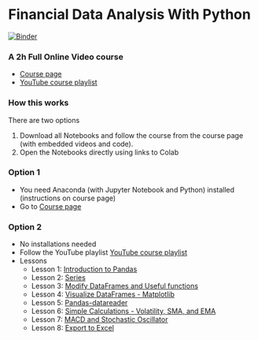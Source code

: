 # Financial Data Analysis With Python
[![Binder](https://mybinder.org/badge_logo.svg)](https://mybinder.org/v2/gh/GangminLi/Basics-Financial-Risk-Management/HEAD)
### A 2h Full Online Video course
- [Course page](https://www.learnpythonwithrune.org/start-python-with-pandas-for-financial-analysis/)
- [YouTube course playlist](https://youtube.com/playlist?list=PLvMRWNpDTNwQF6t_Tq7aVX0AI6H1avSpv)

### How this works
There are two options
1. Download all Notebooks and follow the course from the course page (with embedded videos and code).
2. Open the Notebooks directly using links to Colab


### Option 1
- You need Anaconda (with Jupyter Notebook and Python) installed (instructions on course page)
- Go to [Course page](https://www.learnpythonwithrune.org/start-python-with-pandas-for-financial-analysis/)

### Option 2
- No installations needed
- Follow the YouTube playlist [YouTube course playlist](https://youtube.com/playlist?list=PLvMRWNpDTNwQF6t_Tq7aVX0AI6H1avSpv)
- Lessons
  - Lesson 1: [Introduction to Pandas](https://colab.research.google.com/github/LearnPythonWithRune/FinancialDataAnalysisWithPython/blob/main/01%20-%20Introduction%20to%20Pandas.ipynb)
  - Lesson 2: [Series](https://colab.research.google.com/github/LearnPythonWithRune/FinancialDataAnalysisWithPython/blob/main/02%20-%20Series.ipynb)
  - Lesson 3: [Modify DataFrames and Useful functions](https://colab.research.google.com/github/LearnPythonWithRune/FinancialDataAnalysisWithPython/blob/main/03%20-%20Work%20with%20DataFrames.ipynb)
  - Lesson 4: [Visualize DataFrames - Matplotlib](https://colab.research.google.com/github/LearnPythonWithRune/FinancialDataAnalysisWithPython/blob/main/04%20-%20Visualize%20DataFrames%20-%20Matplotlib.ipynb)
  - Lesson 5: [Pandas-datareader](https://colab.research.google.com/github/LearnPythonWithRune/FinancialDataAnalysisWithPython/blob/main/05%20-%20Pandas%20Datareader.ipynb)
  - Lesson 6: [Simple Calculations - Volatility, SMA, and EMA](https://colab.research.google.com/github/LearnPythonWithRune/FinancialDataAnalysisWithPython/blob/main/06%20-%20Simple%20Calculations%20-%20Volatility%2C%20SMA%2C%20and%20EMA.ipynb)
  - Lesson 7: [MACD and Stochastic Oscillator](https://colab.research.google.com/github/LearnPythonWithRune/FinancialDataAnalysisWithPython/blob/main/07%20-%20MACD%20and%20Stochastic.ipynb)
  - Lesson 8: [Export to Excel](https://colab.research.google.com/github/LearnPythonWithRune/FinancialDataAnalysisWithPython/blob/main/08%20-%20Export%20to%20Excel.ipynb)
